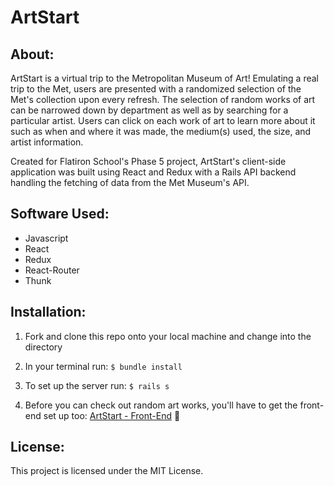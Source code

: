 # ArtStart
## About:
ArtStart is a virtual trip to the Metropolitan Museum of Art! Emulating a real trip to the Met, users are presented with a randomized selection of the Met's collection upon every refresh. The selection of random works of art can be narrowed down by department as well as by searching for a particular artist. Users can click on each work of art to learn more about it such as when and where it was made, the medium(s) used, the size, and artist information. 

Created for Flatiron School's Phase 5 project, ArtStart's client-side application was built using React and Redux with a Rails API backend handling the fetching of data from the Met Museum's API. 


## Software Used:
* Javascript
* React
* Redux
* React-Router
* Thunk


## Installation:
1. Fork and clone this repo onto your local machine and change into the directory

2. In your terminal run: 
```$ bundle install```

3. To set up the server run: 
```$ rails s```
    
4. Before you can check out random art works, you'll have to get the front-end set up too: [ArtStart - Front-End](https://github.com/madelinemc/art-start-front-end) 🎨


## License:
This project is licensed under the MIT License.
